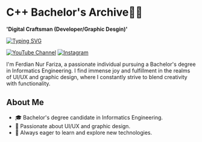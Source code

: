 # C++ Bachelor's Archive👨‍💻

**'Digital Craftsman (Developer/Graphic Desgin)'**

[![Typing SVG](https://readme-typing-svg.demolab.com?font=Fira+Code&pause=1000&random=false&width=435&lines=C%2B%2B+Bachelor's+Archive;Dasar+Pemrograman+SMT+1;Algoritma+dan+Struktur+Data+SMT+2)](https://git.io/typing-svg)


[![YouTube Channel](https://img.shields.io/badge/Subscribe-YouTube-red?style=for-the-badge&logo=youtube)](https://www.youtube.com/channel/UCqN1DDJRD9hYj1KtcphgxeQ?sub_confirmation=1)
[![Instagram](https://img.shields.io/badge/Follow-Instagram-purple?style=for-the-badge&logo=instagram)](https://www.instagram.com/ferdianfarizaa/)

I'm Ferdian Nur Fariza, a passionate individual pursuing a Bachelor's degree in Informatics Engineering. I find immense joy and fulfillment in the realms of UI/UX and graphic design, where I constantly strive to blend creativity with functionality.

## About Me

- 🎓 Bachelor's degree candidate in Informatics Engineering.
- 💼 Passionate about UI/UX and graphic design.
- 🌱 Always eager to learn and explore new technologies.


